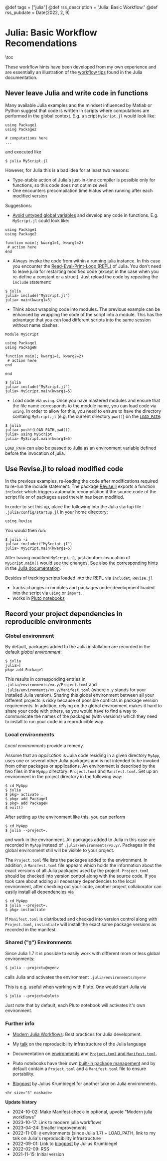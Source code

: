 @def tags = ["julia"]
@def rss_description = "Julia: Basic Workflow."
@def rss_pubdate = Date(2022, 2, 9)


# Julia: Basic Workflow Recomendations


\toc 

These workflow hints have been developed from my own experience and are essentially an illustration of the [workflow tips](https://docs.julialang.org/en/v1/manual/workflow-tips)  found in the Julia documentation. 

## Never leave Julia and  write code in functions

Many available Julia examples and  the mindset influenced by Matlab or Python suggest  that code is written in scripts where  computations are performed in the global context. E.g.  a script `MyScript.jl` would look like:

```
using Package1
using Package2

# computations here
...
```

and executed like

```
$ julia MyScript.jl
```


However, for Julia this is a bad idea for at  least two reasons:

-  Type-stable action of Julia's just-in-time compiler is possible only for functions, so this code does not optimize well
- One encounters precompilation time hiatus when running after each modified  version

Suggestions:

- [Avoid  untyped global variables](https://docs.julialang.org/en/v1/manual/performance-tips/#Avoid-global-variables) and develop any code in functions. E.g. `MyScript.jl` could look like:
```
using Package1
using Package2

function main(; kwarg1=1, kwarg2=2)
 # action here 
end
```

- Always invoke the code from within a running julia instance. In this   case you encounter the [Read-Eval-Print-Loop (REPL)](https://docs.julialang.org/en/v1/manual/workflow-tips/#REPL-based-workflow) of Julia. You don't need to leave julia for restarting modified code (except in the case when you re-define a constant or a struct). Just reload the code by repeating the `include` statement:


```
$ julia
julia> include("MyScript.jl")
julia> main(kwarg1=5)
```




-  Think about wrapping code into modules. The previous example can be enhanced by wrapping the code of the script into a module.
   This has the advantage that you can load different scripts into the same session without name clashes.

```
Module MyScript

using Package1
using PackageN

function main(; kwarg1=1, kwarg2=2)
 # action here 
end

end
```

```
$ julia
julia> include("MyScript.jl")
julia> MyScript.main(kwarg1=5)
```

- Load code via `using`. Once you have mastered modules and ensure that the file name corresponds to the module name, you can  load code via `using`. In order to allow for this, you need to ensure to have the directory containg `MyScript.jl` (e.g. the current directory `pwd()`) on the [`LOAD_PATH`](https://docs.julialang.org/en/v1/base/constants/#Base.LOAD_PATH):
```
$ julia
julia> push!(LOAD_PATH,pwd())
julia> using MyScript
julia> MyScript.main(kwarg1=5)
```
``LOAD_PATH`` can also be passed to Julia as an environment variable defined before the invocation of julia.

## Use Revise.jl to reload modified code

In the previous examples, re-loading the code after modifications required to re-run the include statement. The package [Revise.jl](https://github.com/timholy/Revise.jl) exports a function `includet` which triggers automatic recompilation  if the source code of the script file or of packages used therein has been modified.


In order to set this up, place the following into the Julia startup file `.julia/config/startup.jl` in your home directory:

```
using Revise
``` 

You would then run:
```
$ julia -i
julia> includet("MyScript.jl")
julia> MyScript.main(kwarg1=5)
```
After having modified `MyScript.jl`, just another  invocation of `MyScript.main()`  would see the changes. See also the corresponding hints in the [Julia documentation](https://docs.julialang.org/en/v1/manual/workflow-tips/#Revise-based-workflows).

Besides of tracking scripts loaded into the REPL via `includet`, `Revise.jl` 
- tracks changes in modules and packages under development loaded into the script via `using` or `import`.
- works in [Pluto notebooks](https://github.com/fonsp/Pluto.jl)

## Record your project dependencies in reproducible environments


### Global environment
By default, packages added to the Julia installation are recorded in the default _global environment_:
```
$ julia
julia>]
pkg> add Package1
```
This results in  corresponding entries in  `.julia/environments/vx.y/Project.toml`  and `.julia/environments/vx.y/Manifest.toml`  (where `x.y` stands for your installed Julia version).
Sharing this global  environment between all your different projects is risky because of possible conflicts in package version requirements. In addition, relying on the global environment makes it hard to share your code with others, as you would have to find a way to communicate the names of the  packages (with versions) which they need to install to run your code in a reproducible way.



### Local environments
_Local environments_ provide a remedy.

Assume that an  _application_ is Julia code residing in a given directory `MyApp`, uses one or several other Julia packages and is not intended to be invoked from other packages or applications. An environment is described by the two files in the `MyApp` directory:  `Project.toml` and `Manifest.toml`.
Set up an environment in  the project directory in the following way:

```
$ cd MyApp
$ julia
$ pkg> activate .
$ pkg> add Package1
$ pkg> add PackageN
$ exit()
```
After setting up the environment like this, you can  perform

```
$ cd MyApp
$ julia --project=.
```
and work in the environment. All packages added  to Julia in this case are recorded in `MyApp` instead of `.julia/environments/vx.y/`. Packages in the global environment still will be visible to your project.


The  `Project.toml` file lists the packages added to the environment. In addition, a `Manifest.toml` file appears which holds the information about the exact versions of all Julia packages used by the project. 
`Project.toml`  should be checked into version control along with the source code. If you took care about adding all necessary dependencies to the local environment, after checking out your code, another project collaborator can easily install all dependencies via
```
$ cd MyApp
$ julia --project=.
$ pkg> instantiate
```

If `Manifest.toml` is distributed and checked into version control along with `Project.toml`, `instantiate` will install the exact same package versions as recorded in the manifest.

### Shared ("`@`") Environments
Since Julia 1.7 it is possible to easily work with different more or less global environments:
```
$ julia --project=@myenv
```
calls Julia and activates the environment `.julia/environments/myenv`

This is e.g. useful when working with Pluto. One would start Julia via
```
$ julia --project=@pluto
```
Just note that by default, each Pluto notebook will activates it's own environment.

### Further info
- [Modern Julia Workflows](https://modernjuliaworkflows.github.io/):  Best practices for Julia development.

- My [talk](https://www.wias-berlin.de/people/fuhrmann/AdSciComp-WS2223/week3/#reproducibility_infrastructure_of_the_julia_language) on the reproducibility infrastructure of the Julia language

- Documentation on [environments](https://pkgdocs.julialang.org/v1/environments/) and [`Project.toml` and  `Manifest.toml`](https://pkgdocs.julialang.org/v1/toml-files/).

- Pluto notebooks have their own [built-in package management](https://github.com/fonsp/Pluto.jl/wiki/%F0%9F%8E%81-Package-management) and by default     contain a `Project.toml` and a `Manifest.toml` file to ensure portability.

- [Blogpost](https://jkrumbiegel.com/pages/2022-08-26-pkg-introduction/) by Julius Krumbiegel for another take on Julia environments.



~~~
<hr size="5" noshade>
~~~

__Update history__
- 2024-10-02: Make Manifest check-in optional, upvote  "Modern julia workflows"
- 2023-10-17: Link to modern julia workflows
- 2023-04-24: Smaller improvements
- 2022-11-06: `@` environments (since Julia 1.7) + LOAD_PATH, link to my talk on Julia's reproducibility infrastructure
- 2022-09-01: Link to [blogpost](https://jkrumbiegel.com/pages/2022-08-26-pkg-introduction/) by Julius Krumbiegel
- 2022-02-09: RSS
- 2021-11-15: Initial version
